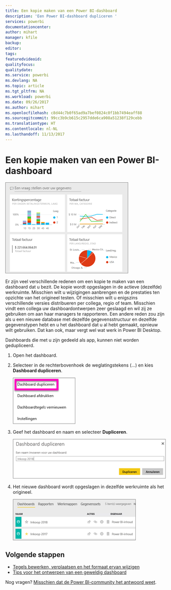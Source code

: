 ```yaml
---
title: Een kopie maken van een Power BI-dashboard
description: 'Een Power BI-dashboard dupliceren '
services: powerbi
documentationcenter: 
author: mihart
manager: kfile
backup: 
editor: 
tags: 
featuredvideoid: 
qualityfocus: 
qualitydate: 
ms.service: powerbi
ms.devlang: NA
ms.topic: article
ms.tgt_pltfrm: NA
ms.workload: powerbi
ms.date: 09/26/2017
ms.author: mihart
ms.openlocfilehash: c8d44c7b0f65ad9a7bef0824c0f1bb7494eaff88
ms.sourcegitcommit: 99cc3b9cb615c2957dde6ca908a51238f129cebb
ms.translationtype: HT
ms.contentlocale: nl-NL
ms.lasthandoff: 11/13/2017
---
```

# <a name="create-a-copy-of-a-power-bi-dashboard"></a>Een kopie maken van een Power BI-dashboard
![](media/service-dashboard-copy/power-bi-dashboard.png)

Er zijn veel verschillende redenen om een kopie te maken van een dashboard dat u bezit. De kopie wordt opgeslagen in de actieve (dezelfde) werkruimte. Misschien wilt u wijzigingen aanbrengen en de prestaties ten opzichte van het origineel testen. Of misschien wilt u enigszins verschillende versies distribueren per collega, regio of team. Misschien vindt een collega uw dashboardontwerpen zeer geslaagd en wil zij ze gebruiken om aan haar managers te rapporteren. Een andere reden zou zijn als u een nieuwe database met dezelfde gegevensstructuur en dezelfde gegevenstypen hebt en u het dashboard dat u al hebt gemaakt, opnieuw wilt gebruiken. Dat kan ook, maar vergt wel wat werk in Power BI Desktop. 

Dashboards die met u zijn gedeeld als app, kunnen niet worden gedupliceerd.

1. Open het dashboard.
2. Selecteer in de rechterbovenhoek de weglatingstekens (...) en kies **Dashboard dupliceren**.
   
   ![](media/service-dashboard-copy/power-bi-dulicate.png)
3. Geef het dashboard en naam en selecteer **Dupliceren**. 
   
   ![](media/service-dashboard-copy/power-bi-name.png)
4. Het nieuwe dashboard wordt opgeslagen in dezelfde werkruimte als het origineel. 
   
   ![](media/service-dashboard-copy/power-bi-copied.png)

## <a name="next-steps"></a>Volgende stappen
* [Tegels bewerken, verplaatsen en het formaat ervan wijzigen](service-dashboard-edit-tile.md) 
* [Tips voor het ontwerpen van een geweldig dashboard](service-dashboards-design-tips.md) 

Nog vragen? [Misschien dat de Power BI-community het antwoord weet](http://community.powerbi.com/).

